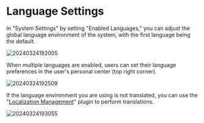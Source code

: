 # Language Settings

<PluginInfo name="system-settings"></PluginInfo>

In "System Settings" by setting "Enabled Languages," you can adjust the global language environment of the system, with the first language being the default.

![20240324192005](https://static-docs.nocobase.com/20240324192005.png)

When multiple languages are enabled, users can set their language preferences in the user's personal center (top right corner).

![20240324192509](https://static-docs.nocobase.com/20240324192509.png)

If the language environment you are using is not translated, you can use the "[Localization Management](/handbook/localization-management)" plugin to perform translations.

![20240324193055](https://static-docs.nocobase.com/20240324193055.png)
